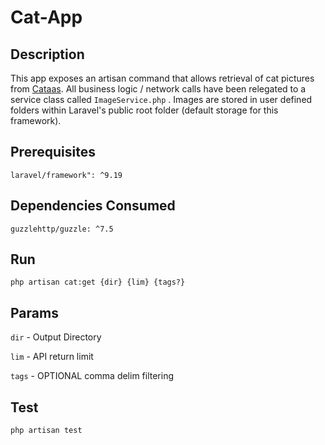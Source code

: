 # Cat-App

## Description

This app exposes an artisan command that allows retrieval of
cat pictures from [Cataas](cataas.com). All business logic / network calls have been relegated to a service class called
`ImageService.php` . Images are stored in user defined folders within Laravel's public root folder (default storage for this framework).

## Prerequisites

`laravel/framework": ^9.19`

## Dependencies Consumed

`guzzlehttp/guzzle: ^7.5`

## Run

`php artisan cat:get {dir} {lim} {tags?}`

## Params

`dir` - Output Directory

`lim` - API return limit

`tags` - OPTIONAL comma delim filtering

## Test

`php artisan test`
